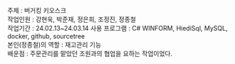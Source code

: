 주제 : 버거킹 키오스크 <br/> 
작업인원 : 강현욱, 박준재, 정은희, 조정진, 정종철 <br/> 
작업기간 : 24.02.13~24.03.14
사용 프로그램 : C# WINFORM, HiediSql, MySQL, docker, github, sourcetree</br>
본인(정종철)의 역할 : 재고관리 기능</br>
배운점 : 주문관리를 맡았던 조원과의 협업을 요하는 작업이었다.
